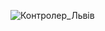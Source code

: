 ![Контролер_Львів](https://github.com/Project603700/Devices/assets/158263587/a00b22e1-78b7-43f2-a5f5-67b43dc782f3)
